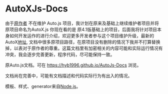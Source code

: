 # AutoXJs-Docs

由于[原作者](https://hyb1996.github.io/) 不在维护 Auto.js 项目，我计划在原来及基础上继续维护者项目并将原项目命名为AutoX.js 你现在看的是 原4.1版基础上的项目，后面我将针对项目本身如何开发运作的进行介绍，欢迎更多开发者参与这个项目维护升级，最新的AutoX[地址](https://github.com/kkevsekk1/AutoX), 文档中很多原项目路径，在原项目没有删除的情况下我并不打算替换掉，以表对于原作者的尊重。这篇文档里有加密相关的内容可能和实际运行情况有冲突，我会逐步完善更新，程序代码，尽可能保持一致。

原Auto.js文档。可在 https://hyb1996.github.io/AutoJs-Docs 浏览。

文档尚在完善中，可能有文档描述和代码实际行为有出入的情况。

模板、样式、generator来自[Node.js](https://github.com/nodejs/node/tree/master/doc)。

